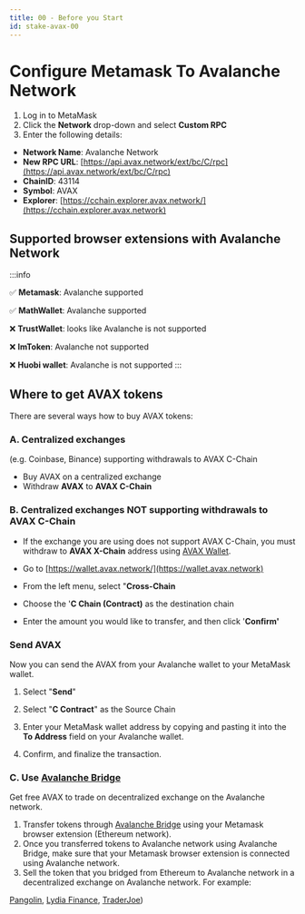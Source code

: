 ```yaml
---
title: 00 - Before you Start
id: stake-avax-00
---
```


# Configure Metamask To Avalanche Network

1. Log in to MetaMask 
2. Click the **Network** drop-down and select **Custom RPC**
3. Enter the following details:
* **Network Name**: Avalanche Network
* **New RPC URL**: [https://api.avax.network/ext/bc/C/rpc](https://api.avax.network/ext/bc/C/rpc)
* **ChainID**: 43114
* **Symbol**: AVAX
* **Explorer**: [https://cchain.explorer.avax.network/](https://cchain.explorer.avax.network)

## Supported browser extensions with Avalanche Network

:::info

:white_check_mark: **Metamask**: Avalanche supported

:white_check_mark: **MathWallet**: Avalanche supported

:x: **TrustWallet**: looks like Avalanche is not supported

:x: **ImToken**: Avalanche not supported

:x: **Huobi wallet**: Avalanche is not supported
:::

## Where to get AVAX tokens

There are several ways how to buy AVAX tokens:

### A. Centralized exchanges 
(e.g. Coinbase, Binance) supporting withdrawals to AVAX C-Chain

* Buy AVAX on a centralized exchange
* Withdraw **AVAX** to **AVAX C-Chain**

### B. Centralized exchanges NOT supporting withdrawals to AVAX C-Chain

* If the exchange you are using does not support AVAX C-Chain, you must withdraw to **AVAX X-Chain** address using [AVAX Wallet](https://wallet.avax.network).

* Go to [https://wallet.avax.network/](https://wallet.avax.network)

* From the left menu, select "**Cross-Chain**

* Choose the '**C Chain (Contract)** as the destination chain

* Enter the amount you would like to transfer, and then click '**Confirm'**

### Send AVAX

Now you can send the AVAX from your Avalanche wallet to your MetaMask wallet.

1. Select "**Send**"

2. Select "**C Contract**" as the Source Chain

3. Enter your MetaMask wallet address by copying and pasting it into the **To Address** field on your Avalanche wallet.

4. Confirm, and finalize the transaction.

### C. Use [**Avalanche Bridge**](https://bridge.avax.network/login) 

Get free AVAX to trade on decentralized exchange on the Avalanche network.

1. Transfer tokens through [Avalanche Bridge](https://bridge.avax.network/login) using your Metamask browser extension (Ethereum network).
2. Once you transferred tokens to Avalanche network using Avalanche Bridge, make sure that your Metamask browser extension is connected using Avalanche network.
3. Sell the token that you bridged from Ethereum to Avalanche network in a decentralized exchange on Avalanche network. For example:

[Pangolin](https://pangolin.exchange), 
[Lydia Finance](https://www.lydia.finance), 
[TraderJoe](https://www.traderjoexyz.com/#/home))
